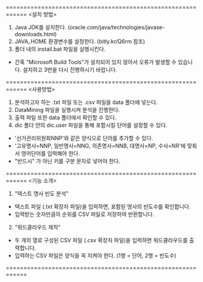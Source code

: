============================================================
<설치 방법>

1. Java JDK를 설치한다. (oracle.com/java/technologies/javase-downloads.html)
2. JAVA_HOME 환경변수를 설정한다. (bitly.kr/Q6rm 참조)
3. 폴더 내의 install.bat 파일을 실행시킨다.

* 간혹 "Microsoft Build Tools"가 설치되어 있지 않아서 오류가 발생할 수 있습니다. 설치하고 3번을 다시 진행하시기 바랍니다.

============================================================
<사용방법>

1. 분석하고자 하는 .txt 파일 또는 .csv 파일을 data 폴더에 넣는다.
2. DataMining 파일을 실행시켜 분석을 진행한다.
3. 출력 파일 또한 data 폴더에서 확인할 수 있다.
4. dic 폴더 안의 dic.user 파일을 통해 포함시킬 단어를 설정할 수 있다.
  - '선거관리위원회<TAB>NNP'와 같은 양식으로 단어를 추가할 수 있다.
  - '고유명사=NNP, 일반명사=NNG, 의존명사=NNB, 대명사=NP, 수사=NR'에 맞춰서 영어단어를 입력해야 한다.
  - "반드시" <SPACE>가 아닌 <TAB>키를 구분 문자로 넣어야 한다.

============================================================
<기능 소개>

1. "텍스트 명사 빈도 분석"
  - 텍스트 파일 (.txt 확장자 파일)을 입력하면, 포함된 명사의 빈도수를 확인합니다.
  - 입력받는 숫자만큼의 순위를 CSV 파일로 저장하여 반환합니다.

2. "워드클라우드 제작"
  - 두 개의 열로 구성된 CSV 파일 (.csv 확장자 파일)을 입력하면 워드클라우드를 출력합니다.
  - 입력하는 CSV 파일은 양식을 꼭 지켜야 한다. (1행 = 단어, 2행 = 빈도수)

============================================================